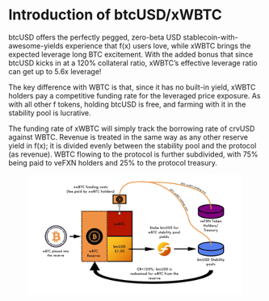 # Introduction of btcUSD/xWBTC

btcUSD offers the perfectly pegged, zero-beta USD stablecoin-with-awesome-yields experience that f(x) users love, while xWBTC brings the expected leverage long BTC excitement. With the added bonus that since btcUSD kicks in at a 120% collateral ratio, xWBTC’s effective leverage ratio can get up to 5.6x leverage!&#x20;

The key difference with WBTC is that, since it has no built-in yield, xWBTC holders pay a competitive funding rate for the leveraged price exposure. As with all other f tokens, holding btcUSD is free, and farming with it in the stability pool is lucrative.

The funding rate of xWBTC will simply track the borrowing rate of crvUSD against WBTC. Revenue is treated in the same way as any other reserve yield in f(x); it is divided evenly between the stability pool and the protocol (as revenue). WBTC flowing to the protocol is further subdivided, with 75% being paid to veFXN holders and 25% to the protocol treasury.

<figure><img src="../.gitbook/assets/image (1).png" alt=""><figcaption></figcaption></figure>
